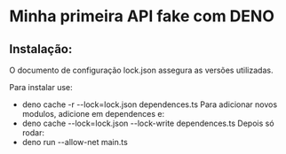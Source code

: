# Minha primeira API fake com DENO

## Instalação:

O documento de configuração lock.json assegura as versões utilizadas.

Para instalar use:
- deno cache -r --lock=lock.json dependences.ts
Para adicionar novos modulos, adicione em dependences e:
- deno cache --lock=lock.json --lock-write dependences.ts
Depois só rodar:
- deno run --allow-net main.ts